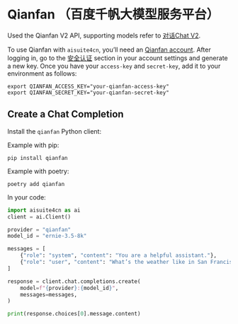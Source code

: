 # Qianfan （百度千帆大模型服务平台）


Used the Qianfan V2 API, supporting models refer to [对话Chat V2](https://cloud.baidu.com/doc/WENXINWORKSHOP/s/Wm3fhy2vb).

To use Qianfan with `aisuite4cn`, you’ll need an [Qianfan account](https://login.bce.baidu.com/?_=1734615619743&redirect=https%3A%2F%2Fconsole.bce.baidu.com%2Fiam%2F#/iam/baseinfo). 
After logging in, go to the [安全认证](https://console.bce.baidu.com/iam/#/iam/accesslist) section in your account settings and generate a new key. 
Once you have your `access-key` and `secret-key`, add it to your environment as follows:

```shell
export QIANFAN_ACCESS_KEY="your-qianfan-access-key"
export QIANFAN_SECRET_KEY="your-qianfan-secret-key"
```

## Create a Chat Completion

Install the `qianfan` Python client:

Example with pip:
```shell
pip install qianfan
```

Example with poetry:
```shell
poetry add qianfan
```

In your code:
```python
import aisuite4cn as ai
client = ai.Client()

provider = "qianfan"
model_id = "ernie-3.5-8k" 

messages = [
    {"role": "system", "content": "You are a helpful assistant."},
    {"role": "user", "content": "What’s the weather like in San Francisco?"},
]

response = client.chat.completions.create(
    model=f"{provider}:{model_id}",
    messages=messages,
)

print(response.choices[0].message.content)
```
